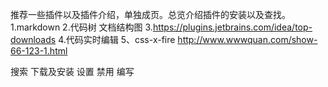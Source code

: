 推荐一些插件以及插件介绍，单独成页。总览介绍插件的安装以及查找。
1.markdown
2.代码树  文档结构图
3.https://plugins.jetbrains.com/idea/top-downloads
4.代码实时编辑
5、css-x-fire   http://www.wwwquan.com/show-66-123-1.html

搜索
下载及安装
设置
禁用
编写
